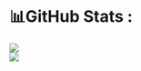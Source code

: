 
# 📊GitHub Stats :
![](https://github-readme-stats.vercel.app/api?username=NaMeCuOwO&theme=radical&hide_border=false&include_all_commits=false&count_private=false)<br/>
![](https://github-readme-streak-stats.herokuapp.com/?user=NaMeCuOwO&theme=radical&hide_border=false)<br/>


